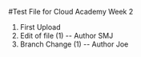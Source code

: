 \#Test File for Cloud Academy Week 2

1. First Upload
2. Edit of file (1) -- Author SMJ
3. Branch Change (1) -- Author Joe
